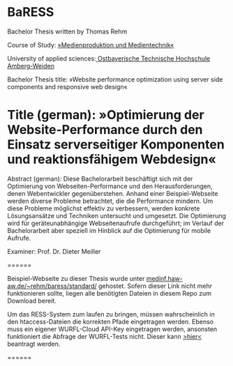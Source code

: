 BaRESS
======

Bachelor Thesis written by Thomas Rehm

Course of Study: <a target="_blank" href="http://www.oth-aw.de/studium/bachelorstudiengaenge/medienproduktion_und_technik/allgemeines/">»Medienproduktion und Medientechnik«</a>

University of applied sciences:<a target="_blank" href="http://www.oth-aw.de"> Ostbayerische Technische Hochschule Amberg-Weiden</a>

Bachelor Thesis title:
»Website performance optimization using server side components and responsive web design«

Title (german):
»Optimierung der Website-Performance durch den Einsatz serverseitiger Komponenten und reaktionsfähigem Webdesign«
======
Abstract (german):
Diese Bachelorarbeit beschäftigt sich mit der Optimierung von Webseiten-Performance und den Herausforderungen, denen Webentwickler gegenüberstehen. Anhand einer Beispiel-Webseite werden diverse Probleme betrachtet, die die Performance mindern. Um diese Probleme möglichst effektiv zu verbessern, werden konkrete Lösungsansätze und Techniken untersucht und umgesetzt. Die Optimierung wird für geräteunabhängige Webseitenaufrufe durchgeführt; im Verlauf der Bachelorarbeit aber speziell im Hinblick auf die Optimierung für mobile Aufrufe.

Examiner: Prof. Dr. Dieter Meiller

======

Beispiel-Webseite zu dieser Thesis wurde unter <a target="_blank" href="http://medinf.haw-aw.de/~rehm/baress/standard">medinf.haw-aw.de/~rehm/baress/standard/</a> gehostet. Sofern dieser Link nicht mehr funktionieren sollte, liegen alle benötigten Dateien in diesem Repo zum Download bereit.

Um das RESS-System zum laufen zu bringen, müssen wahrscheinlich in den htaccess-Dateien die korrekten Pfade eingetragen werden. Ebenso muss ein eigener WURFL-Cloud API-Key eingetragen werden, ansonsten funktioniert die Abfrage der WURFL-Tests nicht. Dieser kann <a target="_blank" href="https://scientiamobile.com/cloud/signup/free">>hier<</a> beantragt werden.

======
